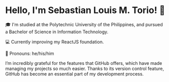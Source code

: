 # Hello, I'm Sebastian Louis M. Torio! 👋

🎓 I'm studied at the Polytechnic University of the Philippines, and pursued a Bachelor of Science in Information Technology.

💻 Currently improving my ReactJS foundation.

🌟 Pronouns: he/his/him

I’m incredibly grateful for the features that GitHub offers, which have made managing my projects so much easier. Thanks to its version control feature, GitHub has become an essential part of my development process.

<!---
SebastianSiuol/SebastianSiuol is a ✨ special ✨ repository because its `README.md` (this file) appears on your GitHub profile.
You can click the Preview link to take a look at your changes.
--->
